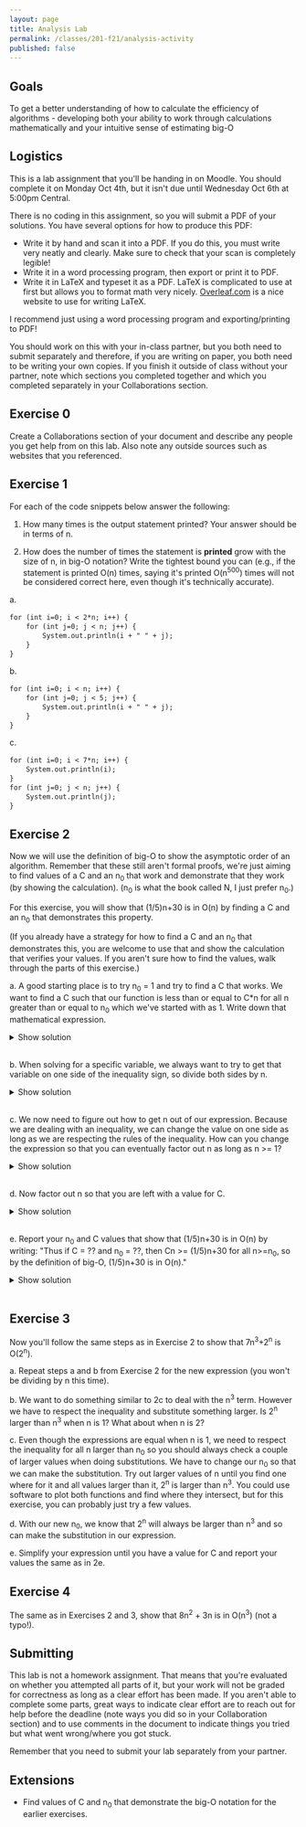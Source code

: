 ```yaml
---
layout: page
title: Analysis Lab
permalink: /classes/201-f21/analysis-activity
published: false
---
```


## Goals
To get a better understanding of how to calculate the efficiency of algorithms - developing both your ability to work through calculations mathematically and your intuitive sense of estimating big-O

## Logistics
This is a lab assignment that you'll be handing in on Moodle. You should complete it on Monday Oct 4th, but it isn't due until Wednesday Oct 6th at 5:00pm Central.

There is no coding in this assignment, so you will submit a PDF of your solutions. You have several options for how to produce this PDF:
* Write it by hand and scan it into a PDF. If you do this, you must write very neatly and clearly. Make sure to check that your scan is completely legible!
* Write it in a word processing program, then export or print it to PDF.
* Write it in LaTeX and typeset it as a PDF. LaTeX is complicated to use at first but allows you to format math very nicely. [Overleaf.com](https://www.overleaf.com/) is a nice website to use for writing LaTeX. 

I recommend just using a word processing program and exporting/printing to PDF!

You should work on this with your in-class partner, but you both need to submit separately and therefore, if you are writing on paper, you both need to be writing your own copies.
If you finish it outside of class without your partner, note which sections you completed together and which you completed separately in your Collaborations section.

## Exercise 0
Create a Collaborations section of your document and describe any people you get help from on this lab. Also note any outside sources such as websites that you referenced. 

## Exercise 1
For each of the code snippets below answer the following: 

1) How many times is the output statement printed? Your answer should be in terms of n. 

2) How does the number of times the statement is **printed** grow with the size of n, in big-O notation? Write the tightest bound you can (e.g., if the statement is printed O(n) times, saying it's printed O(n<sup>500</sup>) times will not be considered correct here, even though it's technically accurate).

a.
```
for (int i=0; i < 2*n; i++) {
    for (int j=0; j < n; j++) {
        System.out.println(i + " " + j);
    }
}
```

b.
```
for (int i=0; i < n; i++) {
    for (int j=0; j < 5; j++) {
        System.out.println(i + " " + j);
    }
}
```

c.
```
for (int i=0; i < 7*n; i++) {
    System.out.println(i);
}               
for (int j=0; j < n; j++) {
    System.out.println(j);
}
```

## Exercise 2
Now we will use the definition of big-O to show the asymptotic order of an algorithm. Remember that these still aren't formal proofs, we're just aiming to find values of a C and an n<sub>0</sub> that work and demonstrate that they work (by showing the calculation). (n<sub>0</sub> is what the book called N, I just prefer n<sub>0</sub>.)

For this exercise, you will show that (1/5)n+30 is in O(n) by finding a C and an n<sub>0</sub> that demonstrates this property.

(If you already have a strategy for how to find a C and an n<sub>0</sub> that demonstrates this, you are welcome to use that and show the calculation that verifies your values. If you aren't sure how to find the values, walk through the parts of this exercise.)

a. A good starting place is to try n<sub>0</sub> = 1 and try to find a C that works. We want to find a C such that our function is less than or equal to C*n for all n greater than or equal to n<sub>0</sub> which we've started with as 1. Write down that mathematical expression.

<details><summary>Show solution</summary>
<p>
<img src="/classes/201-w21/analysis1.png">
For all n >= 1.
</p>
</details>
<br>

b. When solving for a specific variable, we always want to try to get that variable on one side of the inequality sign, so divide both sides by n.

<details><summary>Show solution</summary>
<p>
<img src="/classes/201-w21/analysis2.png">
</p>
</details>
<br>

c. We now need to figure out how to get n out of our expression. Because we are dealing with an inequality, we can change the value on one side as long as we are respecting the rules of the inequality. How can you change the expression so that you can eventually factor out n as long as n >= 1?

<details><summary>Show solution</summary>
<p>
Because this is an inequality that we are trying to show, you can increase what is on the smaller side because it will still prove that (1/5)n +30 <= Cn
<br>
<img src="/classes/201-w21/analysis3.png">
</p>
</details>
<br>

d. Now factor out n so that you are left with a value for C. 

<details><summary>Show solution</summary>
<p>
<br>
<img src="/classes/201-w21/analysis4.png">
        
</p>
</details>
<br>

e. Report your n<sub>0</sub> and C values that show that (1/5)n+30 is in O(n) by writing: "Thus if C = ?? and n<sub>0</sub> = ??, then Cn >= (1/5)n+30 for all n>=n<sub>0</sub>, so by the definition of big-O, (1/5)n+30 is in O(n)."

<details><summary>Show solution</summary>
<p>
<img src="/classes/201-w21/analysis5.png">
        
</p>
</details>
<br>

## Exercise 3
Now you'll follow the same steps as in Exercise 2 to show that 7n<sup>3</sup>+2<sup>n</sup> is O(2<sup>n</sup>).

a. Repeat steps a and b from Exercise 2 for the new expression (you won't be dividing by n this time).

b. We want to do something similar to 2c to deal with the n<sup>3</sup> term. However we have to respect the inequality and substitute something larger. Is 2<sup>n</sup> larger than n<sup>3</sup> when n is 1? What about when n is 2? 

c. Even though the expressions are equal when n is 1, we need to respect the inequality for all n larger than n<sub>0</sub> so you should always check a couple of larger values when doing substitutions. We have to change our n<sub>0</sub> so that we can make the substitution. Try out larger values of n until you find one where for it and all values larger than it, 2<sup>n</sup> is larger than n<sup>3</sup>. You could use software to plot both functions and find where they intersect, but for this exercise, you can probably just try a few values.

d. With our new n<sub>0</sub>, we know that 2<sup>n</sup> will always be larger than n<sup>3</sup> and so can make the substitution in our expression. 

e. Simplify your expression until you have a value for C and report your values the same as in 2e.

## Exercise 4
The same as in Exercises 2 and 3, show that 8n<sup>2</sup> + 3n is in O(n<sup>3</sup>) (not a typo!). 

## Submitting
This lab is not a homework assignment. That means that you're evaluated on whether you attempted all parts of it, but your work will not be graded for correctness as long as a clear effort has been made. If you aren't able to complete some parts, great ways to indicate clear effort are to reach out for help before the deadline (note ways you did so in your Collaboration section) and to use comments in the document to indicate things you tried but what went wrong/where you got stuck.

Remember that you need to submit your lab separately from your partner.

## Extensions
* Find values of C and n<sub>0</sub> that demonstrate the big-O notation for the earlier exercises.
